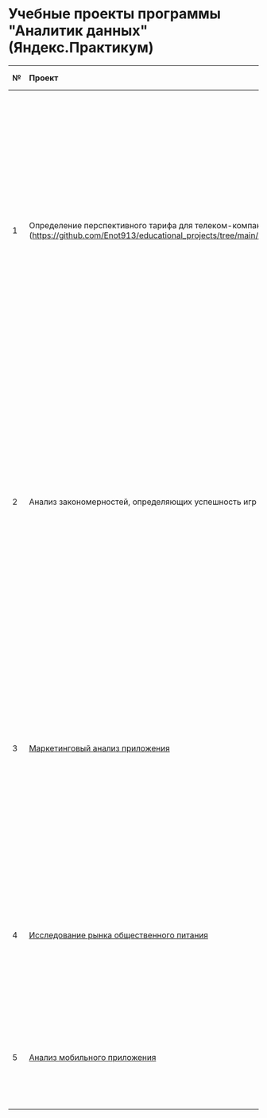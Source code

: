 # Учебные проекты программы "Аналитик данных" (Яндекс.Практикум)

№  | Проект                                                        | Краткое описание                                                        | Используемые библиотеки|
:--|:-------------                                                 |:---------------                                                           | :-------------      |
1  | Определение перспективного тарифа для телеком-компании (https://github.com/Enot913/educational_projects/tree/main/mobile)     | Для анализа представлены данные оператора сотовой связи. Клиентам компании предлагают два тарифных плана. Чтобы оптимизировать рекламный бюджет, руководству необходимо понять, какой тариф выгоднее для компании. Необходимо сделать предварительный анализ тарифов на небольшой выборке клиентов и определить, какой тариф прибыльнее.                         |   pandas, matplotlib, math, numpy, scipy |
2  | Анализ закономерностей, определяющих успешность игр ()     | Для анализа представлены данные интернет-магазина компьютерных игр за период с 1980 до 2016 годы. Имеются данные о продажах игр, оценки пользователей и экспертов, жанры и платформы. Необходимо отработать принцип работы с данными для кампании на 2017 год и выявить закономерности, определяющие успешность игры.                                           | pandas, matplotlib, seaborn, math, numpy, scipy|
3   | [Маркетинговый анализ приложения]() | Для анализа представлены данные развлекательного приложения. В ходе анализа данных необходимо понять, как пользователи пользуются продуктом, когда они начинают покупать, сколько прибыли приносит каждый клиент, когда он окупается и какие факторы отрицательно влияют на привлечение пользователей.                                                                          |pandas, matplotlib, seaborn, numpy |
4   | [Исследование рынка общественного питания]() | Для реализации идеи открытия нового заведения общепита необходимо провести анализ текущего положения дел на рынке общественного питания в Москве на основе представленных данных.                        |pandas, matplotlib, seaborn, numpy, plotly |
5   | [Анализ мобильного приложения]() | Анализ поведения пользователей мобильного приложения: изучение воронки продаж и результатов A/A/B-эксперимента.                                                                                                        |pandas, matplotlib, seaborn, numpy |
